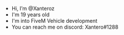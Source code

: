 - Hi, I’m @Xanteroz
- I'm 19 years old
- I'm into FiveM Vehicle development
- You can reach me on discord: Xantero#1288
